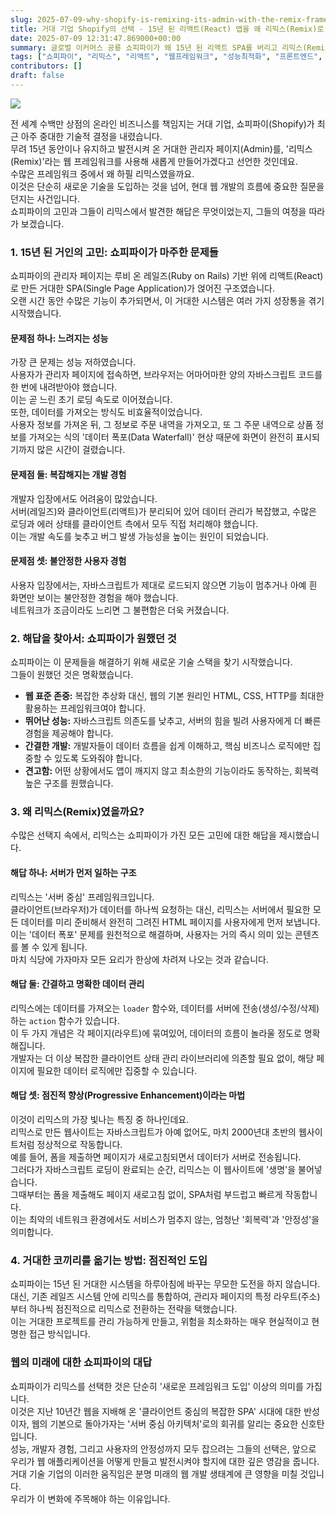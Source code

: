 ```yaml
---
slug: 2025-07-09-why-shopify-is-remixing-its-admin-with-the-remix-framework
title: 거대 기업 Shopify의 선택 - 15년 된 리액트(React) 앱을 왜 리믹스(Remix)로 바꿀까?
date: 2025-07-09 12:31:47.869000+00:00
summary: 글로벌 이커머스 공룡 쇼피파이가 왜 15년 된 리액트 SPA를 버리고 리믹스(Remix)를 선택했는지, 그 기술적 배경과 철학을 깊이 있게 알아봅니다.
tags: ["쇼피파이", "리믹스", "리액트", "웹프레임워크", "성능최적화", "프론트엔드", "Shopify", "Remix", "React Router", "react", "remix"]
contributors: []
draft: false
---
```


![](https://blogger.googleusercontent.com/img/b/R29vZ2xl/AVvXsEhKMqt2_dW2Z23rN9yo-XXWzJzSmN4t1cDrJKDSeWa_1O6GJZl-JVMzy8iK7x3BQEiyEdGqDhV9XhN3G5LFpJkTmOVwCts0fsaMeirHqA6pTHY65ncDr6YrNKEA80ijzGTp3HKoy3OSYXaL7ecz2RyrtSWWSvLdnt60ev6P0g_DNYmKiYQ_bREcYCwGows/s16000/shopp-e-d30hobakdccj9nww59elcf69-shopify-dashboard-with-code-overlay-and-data-elements_copy_a2df0587-8de6-44dd-87a4-2e8eb55a6d89.webp)

전 세계 수백만 상점의 온라인 비즈니스를 책임지는 거대 기업, 쇼피파이(Shopify)가 최근 아주 중대한 기술적 결정을 내렸습니다.<br />
무려 15년 동안이나 유지하고 발전시켜 온 거대한 관리자 페이지(Admin)를, '리믹스(Remix)'라는 웹 프레임워크를 사용해 새롭게 만들어가겠다고 선언한 것인데요.<br />
수많은 프레임워크 중에서 왜 하필 리믹스였을까요.<br />
이것은 단순히 새로운 기술을 도입하는 것을 넘어, 현대 웹 개발의 흐름에 중요한 질문을 던지는 사건입니다.<br />
쇼피파이의 고민과 그들이 리믹스에서 발견한 해답은 무엇이었는지, 그들의 여정을 따라가 보겠습니다.<br />

### 1. 15년 된 거인의 고민: 쇼피파이가 마주한 문제들

쇼피파이의 관리자 페이지는 루비 온 레일즈(Ruby on Rails) 기반 위에 리액트(React)로 만든 거대한 SPA(Single Page Application)가 얹어진 구조였습니다.<br />
오랜 시간 동안 수많은 기능이 추가되면서, 이 거대한 시스템은 여러 가지 성장통을 겪기 시작했습니다.<br />

#### 문제점 하나: 느려지는 성능
가장 큰 문제는 성능 저하였습니다.<br />
사용자가 관리자 페이지에 접속하면, 브라우저는 어마어마한 양의 자바스크립트 코드를 한 번에 내려받아야 했습니다.<br />
이는 곧 느린 초기 로딩 속도로 이어졌습니다.<br />
또한, 데이터를 가져오는 방식도 비효율적이었습니다.<br />
사용자 정보를 가져온 뒤, 그 정보로 주문 내역을 가져오고, 또 그 주문 내역으로 상품 정보를 가져오는 식의 '데이터 폭포(Data Waterfall)' 현상 때문에 화면이 완전히 표시되기까지 많은 시간이 걸렸습니다.<br />

#### 문제점 둘: 복잡해지는 개발 경험
개발자 입장에서도 어려움이 많았습니다.<br />
서버(레일즈)와 클라이언트(리액트)가 분리되어 있어 데이터 관리가 복잡했고, 수많은 로딩과 에러 상태를 클라이언트 측에서 모두 직접 처리해야 했습니다.<br />
이는 개발 속도를 늦추고 버그 발생 가능성을 높이는 원인이 되었습니다.<br />

#### 문제점 셋: 불안정한 사용자 경험
사용자 입장에서는, 자바스크립트가 제대로 로드되지 않으면 기능이 멈추거나 아예 흰 화면만 보이는 불안정한 경험을 해야 했습니다.<br />
네트워크가 조금이라도 느리면 그 불편함은 더욱 커졌습니다.<br />

### 2. 해답을 찾아서: 쇼피파이가 원했던 것

쇼피파이는 이 문제들을 해결하기 위해 새로운 기술 스택을 찾기 시작했습니다.<br />
그들이 원했던 것은 명확했습니다.<br />
- **웹 표준 존중:** 복잡한 추상화 대신, 웹의 기본 원리인 HTML, CSS, HTTP를 최대한 활용하는 프레임워크여야 합니다.<br />
- **뛰어난 성능:** 자바스크립트 의존도를 낮추고, 서버의 힘을 빌려 사용자에게 더 빠른 경험을 제공해야 합니다.<br />
- **간결한 개발:** 개발자들이 데이터 흐름을 쉽게 이해하고, 핵심 비즈니스 로직에만 집중할 수 있도록 도와줘야 합니다.<br />
- **견고함:** 어떤 상황에서도 앱이 깨지지 않고 최소한의 기능이라도 동작하는, 회복력 높은 구조를 원했습니다.<br />

### 3. 왜 리믹스(Remix)였을까요?

수많은 선택지 속에서, 리믹스는 쇼피파이가 가진 모든 고민에 대한 해답을 제시했습니다.<br />

#### 해답 하나: 서버가 먼저 일하는 구조
리믹스는 '서버 중심' 프레임워크입니다.<br />
클라이언트(브라우저)가 데이터를 하나씩 요청하는 대신, 리믹스는 서버에서 필요한 모든 데이터를 미리 준비해서 완전히 그려진 HTML 페이지를 사용자에게 먼저 보냅니다.<br />
이는 '데이터 폭포' 문제를 원천적으로 해결하며, 사용자는 거의 즉시 의미 있는 콘텐츠를 볼 수 있게 됩니다.<br />
마치 식당에 가자마자 모든 요리가 한상에 차려져 나오는 것과 같습니다.<br />

#### 해답 둘: 간결하고 명확한 데이터 관리
리믹스에는 데이터를 가져오는 `loader` 함수와, 데이터를 서버에 전송(생성/수정/삭제)하는 `action` 함수가 있습니다.<br />
이 두 가지 개념은 각 페이지(라우트)에 묶여있어, 데이터의 흐름이 놀라울 정도로 명확해집니다.<br />
개발자는 더 이상 복잡한 클라이언트 상태 관리 라이브러리에 의존할 필요 없이, 해당 페이지에 필요한 데이터 로직에만 집중할 수 있습니다.<br />

#### 해답 셋: 점진적 향상(Progressive Enhancement)이라는 마법
이것이 리믹스의 가장 빛나는 특징 중 하나인데요.<br />
리믹스로 만든 웹사이트는 자바스크립트가 아예 없어도, 마치 2000년대 초반의 웹사이트처럼 정상적으로 작동합니다.<br />
예를 들어, 폼을 제출하면 페이지가 새로고침되면서 데이터가 서버로 전송됩니다.<br />
그러다가 자바스크립트 로딩이 완료되는 순간, 리믹스는 이 웹사이트에 '생명'을 불어넣습니다.<br />
그때부터는 폼을 제출해도 페이지 새로고침 없이, SPA처럼 부드럽고 빠르게 작동합니다.<br />
이는 최악의 네트워크 환경에서도 서비스가 멈추지 않는, 엄청난 '회복력'과 '안정성'을 의미합니다.<br />

### 4. 거대한 코끼리를 옮기는 방법: 점진적인 도입

쇼피파이는 15년 된 거대한 시스템을 하루아침에 바꾸는 무모한 도전을 하지 않습니다.<br />
대신, 기존 레일즈 시스템 안에 리믹스를 통합하여, 관리자 페이지의 특정 라우트(주소)부터 하나씩 점진적으로 리믹스로 전환하는 전략을 택했습니다.<br />
이는 거대한 프로젝트를 관리 가능하게 만들고, 위험을 최소화하는 매우 현실적이고 현명한 접근 방식입니다.<br />

### 웹의 미래에 대한 쇼피파이의 대답

쇼피파이가 리믹스를 선택한 것은 단순히 '새로운 프레임워크 도입' 이상의 의미를 가집니다.<br />
이것은 지난 10년간 웹을 지배해 온 '클라이언트 중심의 복잡한 SPA' 시대에 대한 반성이자, 웹의 기본으로 돌아가자는 '서버 중심 아키텍처'로의 회귀를 알리는 중요한 신호탄입니다.<br />
성능, 개발자 경험, 그리고 사용자의 안정성까지 모두 잡으려는 그들의 선택은, 앞으로 우리가 웹 애플리케이션을 어떻게 만들고 발전시켜야 할지에 대한 깊은 영감을 줍니다.<br />
거대 기술 기업의 이러한 움직임은 분명 미래의 웹 개발 생태계에 큰 영향을 미칠 것입니다.<br />
우리가 이 변화에 주목해야 하는 이유입니다.<br />
